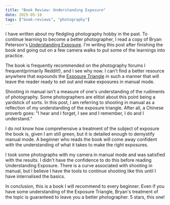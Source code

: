 ```yaml
---
title: "Book Review: Understanding Exposure"
date: 2025-05-18
tags: ["book-reviews", "photography"]
---
```


I have written about my fledgling photography hobby in the past. To continue learning to become a better photographer, I read a copy of Bryan Peterson's [Understanding Exposure](https://amzn.eu/d/gFaZUa3). I'm writing this post after finishing the book and going out on a few camera walks to put some of the learnings into practice.

The book is frequently recommended on the photography forums I frequent(primarily Reddit!), and I see why now. I can't find a better resource anywhere that expounds the [Exposure Triangle](https://www.bhphotovideo.com/explora/photography/tips-and-solutions/understanding-exposure-part-1-the-exposure-triangle) in such a manner that will leave the reader ready to set out and make exposures in manual mode.

Shooting in manual isn't a measure of one's understanding of the rudiments of photography. Some photographers are elitist about this point being a yardstick of sorts. In this post, I am referring to shooting in manual as a reflection of my understanding of the exposure triangle. After all, a Chinese proverb goes: "I hear and I forget, I see and I remember, I do and I understand."

I do not know how comprehensive a treatment of the subject of exposure the book is, given I am still green, but it is detailed enough to demystify manual mode. A beginner who reads the book will come away confident with the understanding of what it takes to make the right exposures.

I took some photographs with my camera in manual mode and was satisfied with the results. I didn't have the confidence to do this before reading Understanding Exposure. There is a curve associated with shooting in manual, but I believe I have the tools to continue shooting like this until I have internalised the basics.

In conclusion, this is a book I will recommend to every beginner. Even if you have some understanding of the Exposure Triangle, Bryan's treatment of the topic is guaranteed to leave you a better photographer. 5 stars, this one!
